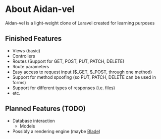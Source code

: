 # About Aidan-vel

Aidan-vel is a light-weight clone of Laravel created for learning purposes

## Finished Features

* Views (basic)
* Controllers
* Routes (Support for GET, POST, PUT, PATCH, DELETE)
* Route parameters
* Easy access to request input ($_GET, $_POST, through one method)
* Support for method spoofing (so PUT, PATCH, DELETE can be used in forms)
* Support for different types of responses (i.e. files)
* etc.

## Planned Features (TODO)

* Database interaction
    * Models
* Possibly a rendering engine (maybe [Blade](https://github.com/jenssegers/blade))
